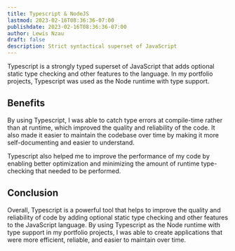 ```yaml
---
title: Typescript & NodeJS
lastmod: 2023-02-16T08:36:36-07:00
publishdate: 2023-02-16T08:36:36-07:00
author: Lewis Nzau
draft: false
description: Strict syntactical superset of JavaScript 
---
```


Typescript is a strongly typed superset of JavaScript that adds optional static type checking and other features to the language. In my portfolio projects, Typescript was used as the Node runtime with type support.

## Benefits

By using Typescript, I was able to catch type errors at compile-time rather than at runtime, which improved the quality and reliability of the code. It also made it easier to maintain the codebase over time by making it more self-documenting and easier to understand.

Typescript also helped me to improve the performance of my code by enabling better optimization and minimizing the amount of runtime type-checking that needed to be performed.

## Conclusion

Overall, Typescript is a powerful tool that helps to improve the quality and reliability of code by adding optional static type checking and other features to the JavaScript language. By using Typescript as the Node runtime with type support in my portfolio projects, I was able to create applications that were more efficient, reliable, and easier to maintain over time.